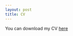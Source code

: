 ```yaml
---
layout: post
title: CV
---
```

You can download my CV <a href="https://github.com/uelihofstetter/CV/raw/master/mc/CV_Hofstetter.pdf.zip">here</a>
 
